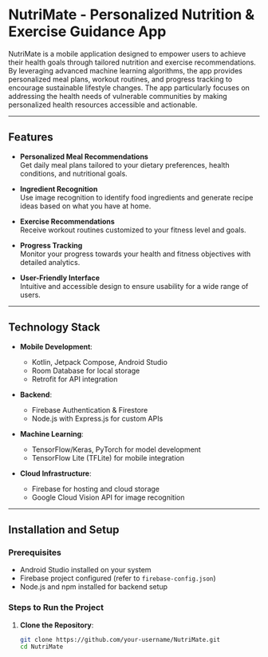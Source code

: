 # NutriMate - Personalized Nutrition & Exercise Guidance App

NutriMate is a mobile application designed to empower users to achieve their health goals through tailored nutrition and exercise recommendations. By leveraging advanced machine learning algorithms, the app provides personalized meal plans, workout routines, and progress tracking to encourage sustainable lifestyle changes. The app particularly focuses on addressing the health needs of vulnerable communities by making personalized health resources accessible and actionable.

---

## Features

- **Personalized Meal Recommendations**  
  Get daily meal plans tailored to your dietary preferences, health conditions, and nutritional goals.

- **Ingredient Recognition**  
  Use image recognition to identify food ingredients and generate recipe ideas based on what you have at home.

- **Exercise Recommendations**  
  Receive workout routines customized to your fitness level and goals.

- **Progress Tracking**  
  Monitor your progress towards your health and fitness objectives with detailed analytics.

- **User-Friendly Interface**  
  Intuitive and accessible design to ensure usability for a wide range of users.

---

## Technology Stack

- **Mobile Development**:  
  - Kotlin, Jetpack Compose, Android Studio
  - Room Database for local storage  
  - Retrofit for API integration  

- **Backend**:  
  - Firebase Authentication & Firestore  
  - Node.js with Express.js for custom APIs  

- **Machine Learning**:  
  - TensorFlow/Keras, PyTorch for model development  
  - TensorFlow Lite (TFLite) for mobile integration  

- **Cloud Infrastructure**:  
  - Firebase for hosting and cloud storage  
  - Google Cloud Vision API for image recognition  

---

## Installation and Setup

### Prerequisites
- Android Studio installed on your system
- Firebase project configured (refer to `firebase-config.json`)
- Node.js and npm installed for backend setup

### Steps to Run the Project

1. **Clone the Repository**:
   ```bash
   git clone https://github.com/your-username/NutriMate.git
   cd NutriMate
